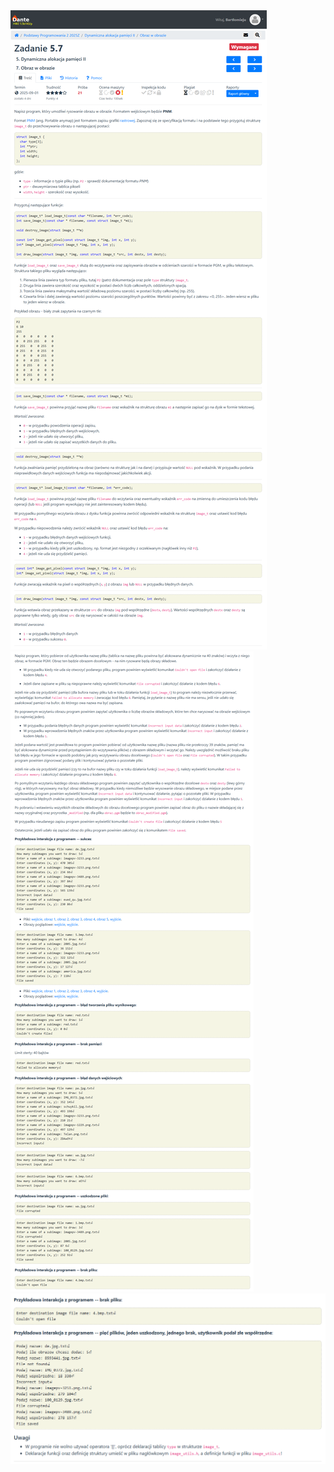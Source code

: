 <div>
    <img src="instr_1.png" alt="Part 1 Instructions for PNM format image operations.">
</div>
<div>
    <img src="instr_2.png" alt="Part 2 Instructions for PNM format image operations.">
</div>
<div>
    <img src="instr_3.png" alt="Part 3 Instructions for PNM format image operations.">
</div>